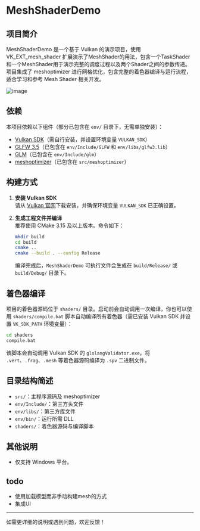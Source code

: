 # MeshShaderDemo
## 项目简介

MeshShaderDemo 是一个基于 Vulkan 的演示项目，使用 VK_EXT_mesh_shader 扩展演示了MeshShader的用法，包含一个TaskShader和一个MeshShader用于演示完整的调度过程以及两个Shader之间的参数传递。项目集成了 meshoptimizer 进行网格优化，包含完整的着色器编译与运行流程，适合学习和参考 Mesh Shader 相关开发。

![image](https://github.com/user-attachments/assets/f3d150f8-d272-4d73-87c6-eb0d7589d13b)
## 依赖

本项目依赖以下组件（部分已包含在 `env/` 目录下，无需单独安装）：

- [Vulkan SDK](https://vulkan.lunarg.com/)（需自行安装，并设置环境变量 `VULKAN_SDK`）
- [GLFW 3.5](https://www.glfw.org/)（已包含在 `env/Include/GLFW` 和 `env/libs/glfw3.lib`）
- [GLM](https://github.com/g-truc/glm)（已包含在 `env/Include/glm`）
- [meshoptimizer](https://github.com/zeux/meshoptimizer)（已包含在 `src/meshoptimizer`）


## 构建方式

1. **安装 Vulkan SDK**  
   请从 [Vulkan 官网](https://vulkan.lunarg.com/)下载安装，并确保环境变量 `VULKAN_SDK` 已正确设置。

2. **生成工程文件并编译**  
   推荐使用 CMake 3.15 及以上版本。命令如下：

   ```sh
   mkdir build
   cd build
   cmake ..
   cmake --build . --config Release
   ```

   编译完成后，`MeshShaderDemo` 可执行文件会生成在 `build/Release/` 或 `build/Debug/` 目录下。

## 着色器编译

项目的着色器源码位于 `shaders/` 目录。启动前会自动调用一次编译，你也可以使用 `shaders/compile.bat` 脚本自动编译所有着色器（需已安装 Vulkan SDK 并设置 `VK_SDK_PATH` 环境变量）：

```sh
cd shaders
compile.bat
```

该脚本会自动调用 Vulkan SDK 的 `glslangValidator.exe`，将 `.vert`、`.frag`、`.mesh` 等着色器源码编译为 `.spv` 二进制文件。

## 目录结构简述

- `src/`：主程序源码及 meshoptimizer
- `env/Include/`：第三方头文件
- `env/libs/`：第三方库文件
- `env/bin/`：运行所需 DLL
- `shaders/`：着色器源码与编译脚本

## 其他说明

- 仅支持 Windows 平台。

## todo
- 使用加载模型而非手动构建mesh的方式
- 集成UI
---

如需更详细的说明或遇到问题，欢迎反馈！ 
